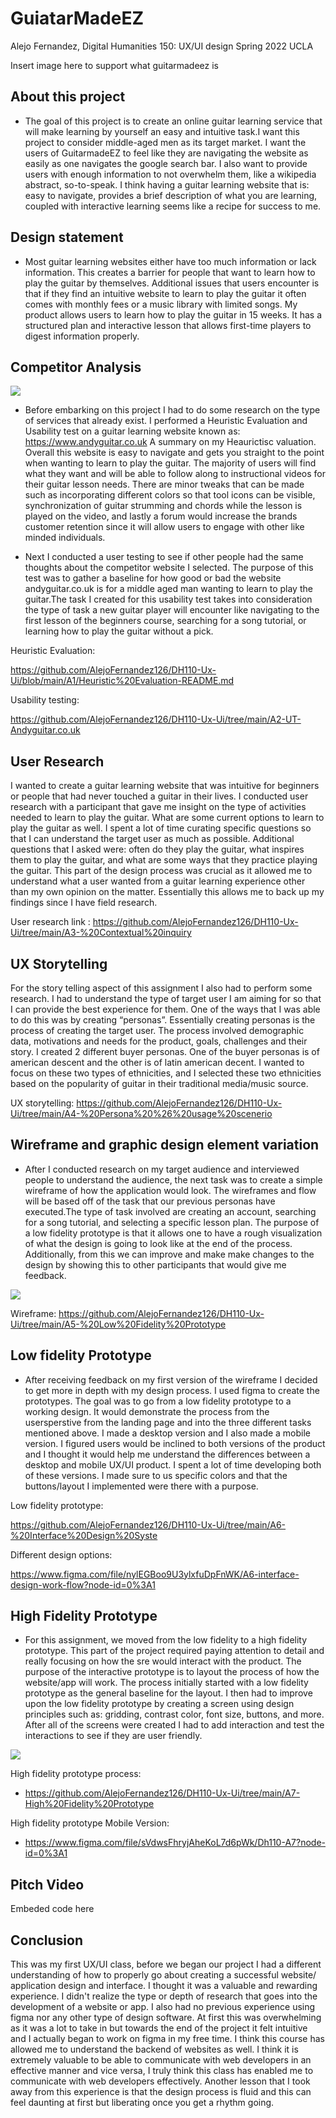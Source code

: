 # GuiatarMadeEZ

Alejo Fernandez, Digital Humanities 150: UX/UI design Spring 2022 UCLA

Insert image here to support what guitarmadeez is 

## About this project

  - The goal of this project is to create an online guitar learning service that will make learning by yourself an easy and intuitive task.I want this project to consider middle-aged men as its target market. I want the users of GuitarmadeEZ to feel like they are navigating the website as easily as one navigates the google search bar. I also want to provide users with enough information to not overwhelm them, like a wikipedia abstract, so-to-speak. I think having a guitar learning website that is: easy to navigate,  provides a brief description of what you are learning, coupled with interactive learning seems like a recipe for success to me.

## Design statement

  - Most guitar learning websites either have too much information or lack information. This creates a barrier for people that want to learn how to play the guitar by themselves. Additional issues that users encounter is that if they find an intuitive website to learn to play the guitar it often comes with monthly fees or a music library with limited songs. My product allows users to learn how to play the guitar in 15 weeks. It has a structured plan and interactive lesson that allows first-time players to digest information properly. 

## Competitor Analysis 

![](competitor-analysis.png)

  - Before embarking on this project I had to do some research on the type of services that already exist. I performed a Heuristic Evaluation and Usability test on a guitar learning website known as: https://www.andyguitar.co.uk
A summary on my Heaurictisc valuation. Overall this website is easy to navigate and gets you straight to the point when wanting to learn to play the guitar. The majority of users will find what they want and will be able to follow along to instructional videos for their guitar lesson needs. There are minor tweaks that can be made such as incorporating different colors so that tool icons can be visible, synchronization of guitar strumming and chords while the lesson is played on the video, and lastly a forum would increase the brands customer retention since it will allow users to engage with other like minded individuals.

  - Next I conducted a user testing to see if other people had the same thoughts about the competitor website I selected. The purpose of this test was to gather a baseline for how good or bad the website andyguitar.co.uk is for a middle aged man wanting to learn to play the guitar.The task I created for this usability test takes into consideration the type of task a new guitar player will encounter like navigating to the first lesson of the beginners course, searching for a song tutorial, or learning how to play the guitar without a pick.

Heuristic Evaluation:

https://github.com/AlejoFernandez126/DH110-Ux-Ui/blob/main/A1/Heuristic%20Evaluation-README.md

Usability testing:

https://github.com/AlejoFernandez126/DH110-Ux-Ui/tree/main/A2-UT-Andyguitar.co.uk


## User Research

I wanted to create a guitar learning website that was intuitive for beginners or people that had never touched a guitar in their lives. I conducted user research with a participant that gave me insight on the type of activities needed to learn to play the guitar. What are some current options to learn to play the guitar as well. I spent a lot of time curating specific questions so that I can understand the target user as much as possible. Additional questions that I asked were: often do they play the guitar, what inspires them to play the guitar, and what are some ways that they practice playing the guitar. This part of the design process was crucial as it allowed me to understand what a user wanted from a guitar learning experience other than my own opinion on the matter. Essentially this allows me to back up my findings since I have field research.

User research link :
https://github.com/AlejoFernandez126/DH110-Ux-Ui/tree/main/A3-%20Contextual%20inquiry

## UX Storytelling

For the story telling aspect of this assignment I also had to perform some research. I had to understand the type of target user I am aiming for so that I can provide the best experience for them. One of the ways that I was able to do this was by creating “personas”. Essentially creating personas is the process of creating the target user. The process involved demographic data, motivations and needs for the product, goals, challenges and their story. I created 2 different buyer personas. One of the buyer personas is of american descent and the other is of latin american decent. I wanted to focus on these two types of ethnicities, and I selected these two ethnicities based on the popularity of guitar in their traditional media/music source.

[](Ben-persona.jpg)

[](Daniel-persona.jpg)

UX storytelling: https://github.com/AlejoFernandez126/DH110-Ux-Ui/tree/main/A4-%20Persona%20%26%20usage%20scenerio

## Wireframe and graphic design element variation

  - After I conducted research on my target audience and interviewed people to understand the audience, the next task was to create a simple wireframe of how the application would look. The wireframes and flow will be based off of the task that our previous personas have executed.The type of task involved are creating an account, searching for a song tutorial, and selecting a specific lesson plan. The purpose of a low fidelity prototype is that it allows one to have a rough visualization of what the design is going to look like at the end of the process. Additionally, from this we can improve and make make changes to the design by showing this to other participants that would give me feedback. 

![](low-fidelity.png)

Wireframe: 
https://github.com/AlejoFernandez126/DH110-Ux-Ui/tree/main/A5-%20Low%20Fidelity%20Prototype

## Low fidelity Prototype 

  - After receiving feedback on my first version of the wireframe I decided to get more in depth with my design process. I used figma to create the prototypes. The goal was to go from a low fidelity prototype to a working design. It would demonstrate the process from the usersperstive from the landing page and into the three different tasks mentioned above. I made a desktop version and I also made a mobile version. I figured users would be inclined to both versions of the product and I thought it would help me understand the differences between a desktop and mobile UX/UI product. I spent  a lot of time developing both of these versions. I made sure to us specific colors and that the buttons/layout I implemented were there with a purpose.

Low fidelity prototype:

https://github.com/AlejoFernandez126/DH110-Ux-Ui/tree/main/A6-%20Interface%20Design%20Syste

Different design options: 

https://www.figma.com/file/nylEGBoo9U3ylxfuDpFnWK/A6-interface-design-work-flow?node-id=0%3A1

## High Fidelity Prototype 

  - For this assignment, we moved from the low fidelity to a high fidelity prototype. This part of the project required paying attention to detail and really focusing on how the sre would interact with the product. The purpose of the interactive prototype is to layout the process of how the website/app will work. The process initially started with a low fidelity prototype as the general baseline for the layout. I then had to improve upon the low fidelity prototype by creating a screen using design principles such as: gridding, contrast color, font size, buttons, and more. After all of the screens were created I had to add interaction and test the interactions to see if they are user friendly.

![](High-fidelity.png)

High fidelity prototype process:

  - https://github.com/AlejoFernandez126/DH110-Ux-Ui/tree/main/A7-High%20Fidelity%20Prototype

High fidelity prototype Mobile Version:

  - https://www.figma.com/file/sVdwsFhryjAheKoL7d6pWk/Dh110-A7?node-id=0%3A1

## Pitch Video

Embeded code here

## Conclusion

This was my first UX/UI class, before we began our project I had a different understanding of how to properly go about creating a successful website/ application design and interface. I thought it was a valuable and rewarding experience. I didn't realize the type or depth of research that goes into the development of a website or app. I also had no previous experience using figma nor any other type of design software. At first this was overwhelming as it was a lot to take in but towards the end of the project it felt intuitive and I actually began to work on figma in my free time. I think this course has allowed me to understand the backend of websites as well. I think it is extremely valuable to be able to communicate with web developers in an effective manner and vice versa, I truly think this class has enabled me to communicate with web developers effectively. Another lesson that I took away from this experience is that the design process is fluid and this can feel daunting at first but liberating once you get a rhythm going. 

